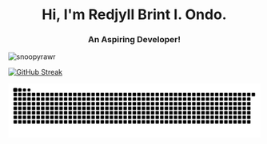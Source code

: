 <h1 align="center">Hi, I'm Redjyll Brint I. Ondo.</h1>
<h3  align="center">An Aspiring Developer!</h3>

<p align="left"> <img src="https://komarev.com/ghpvc/?username=snoopyrawr&label=Profile%20views&color=840807&style=flat" alt="snoopyrawr" /> </p>


 [![GitHub Streak](https://streak-stats.demolab.com?user=Snoopyrawr&theme=shadow-red&border_radius=4.2)](https://git.io/streak-stats)


<picture>
  <img alt="github-snake" src="github-user-contribution.svg" />
</picture>


